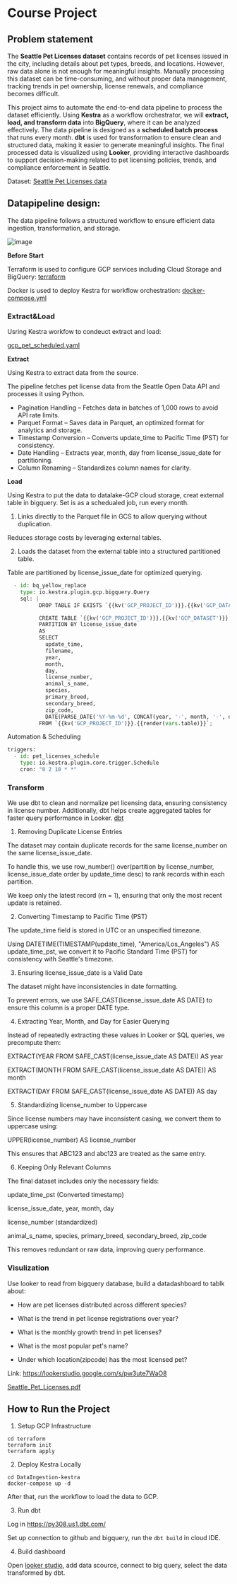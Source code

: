 
# Course Project

## Problem statement

The **Seattle Pet Licenses dataset** contains records of pet licenses issued in the city, including details about pet types, breeds, and locations. However, raw data alone is not enough for meaningful insights. Manually processing this dataset can be time-consuming, and without proper data management, tracking trends in pet ownership, license renewals, and compliance becomes difficult.

This project aims to automate the end-to-end data pipeline to process the dataset efficiently. Using **Kestra** as a workflow orchestrator, we will **extract, load, and transform data** into **BigQuery**, where it can be analyzed effectively. The data pipeline is designed as a **scheduled batch process** that runs every month. **dbt** is used for transformation to ensure clean and structured data, making it easier to generate meaningful insights. The final processed data is visualized using **Looker**, providing interactive dashboards to support decision-making related to pet licensing policies, trends, and compliance enforcement in Seattle.

Dataset: [Seattle Pet Licenses data](https://data.seattle.gov/City-Administration/Seattle-Pet-Licenses/jguv-t9rb/about_data)

## Datapipeline design:

The data pipeline follows a structured workflow to ensure efficient data ingestion, transformation, and storage.

![image](https://github.com/user-attachments/assets/4112d870-2f02-4b3d-9925-0861cff232aa)

**Before Start**

Terraform is used to configure GCP services including Cloud Storage and BigQuery: [terraform](https://github.com/yvt-ee/data-engineering-zoomcamp/tree/main/Project/terraform)

Docker is used to deploy Kestra for workflow orchestration: [docker-compose.yml](https://github.com/yvt-ee/data-engineering-zoomcamp/blob/main/Project/DataIngestion-kestra/docker-compose.yml)

### Extract&Load
Usring Kestra workfow to condeuct extract and load: 

[gcp_pet_scheduled.yaml](https://github.com/yvt-ee/data-engineering-zoomcamp/blob/main/Project/DataIngestion-kestra/gcp_pet_scheduled.yaml)

**Extract**

Using Kestra to extract data from the source.

The pipeline fetches pet license data from the Seattle Open Data API and processes it using Python.

- Pagination Handling – Fetches data in batches of 1,000 rows to avoid API rate limits.
- Parquet Format – Saves data in Parquet, an optimized format for analytics and storage.
- Timestamp Conversion – Converts update_time to Pacific Time (PST) for consistency.
- Date Handling – Extracts year, month, day from license_issue_date for partitioning.
- Column Renaming – Standardizes column names for clarity.

**Load**

Using Kestra to put the data to datalake-GCP cloud storage, creat external table in bigquery. Set is as a schedualed job, run every month. 

1. Links directly to the Parquet file in GCS to allow querying without duplication.
   
Reduces storage costs by leveraging external tables.

2. Loads the dataset from the external table into a structured partitioned table.
   
Table are partitioned by license_issue_date for optimized querying.

```python
  - id: bq_yellow_replace
    type: io.kestra.plugin.gcp.bigquery.Query
    sql: |
          DROP TABLE IF EXISTS `{{kv('GCP_PROJECT_ID')}}.{{kv('GCP_DATASET')}}.pet_licensesdata`;

          CREATE TABLE `{{kv('GCP_PROJECT_ID')}}.{{kv('GCP_DATASET')}}.pet_licensesdata`
          PARTITION BY license_issue_date
          AS
          SELECT
            update_time,
            filename,
            year,
            month,
            day,
            license_number,
            animal_s_name,
            species,
            primary_breed,
            secondary_breed,
            zip_code,
            DATE(PARSE_DATE('%Y-%m-%d', CONCAT(year, '-', month, '-', day))) AS license_issue_date
          FROM `{{kv('GCP_PROJECT_ID')}}.{{render(vars.table)}}`;
```
Automation & Scheduling
```python
triggers:
  - id: pet_licenses_schedule
    type: io.kestra.plugin.core.trigger.Schedule
    cron: "0 2 10 * *"
```

### Transform

We use dbt to clean and normalize pet licensing data, ensuring consistency in license number. Additionally, dbt helps create aggregated tables for faster query performance in Looker. [dbt](https://github.com/yvt-ee/data-engineering-zoomcamp/tree/main/Project/dbt)

1. Removing Duplicate License Entries
   
The dataset may contain duplicate records for the same license_number on the same license_issue_date.

To handle this, we use row_number() over(partition by license_number, license_issue_date order by update_time desc) to rank records within each partition.

We keep only the latest record (rn = 1), ensuring that only the most recent update is retained.

2. Converting Timestamp to Pacific Time (PST)
   
The update_time field is stored in UTC or an unspecified timezone.

Using DATETIME(TIMESTAMP(update_time), "America/Los_Angeles") AS update_time_pst, we convert it to Pacific Standard Time (PST) for consistency with Seattle's timezone.

3. Ensuring license_issue_date is a Valid Date
   
The dataset might have inconsistencies in date formatting.

To prevent errors, we use SAFE_CAST(license_issue_date AS DATE) to ensure this column is a proper DATE type.

4. Extracting Year, Month, and Day for Easier Querying
   
Instead of repeatedly extracting these values in Looker or SQL queries, we precompute them:

EXTRACT(YEAR FROM SAFE_CAST(license_issue_date AS DATE)) AS year

EXTRACT(MONTH FROM SAFE_CAST(license_issue_date AS DATE)) AS month

EXTRACT(DAY FROM SAFE_CAST(license_issue_date AS DATE)) AS day

5. Standardizing license_number to Uppercase
   
Since license numbers may have inconsistent casing, we convert them to uppercase using:

UPPER(license_number) AS license_number

This ensures that ABC123 and abc123 are treated as the same entry.

6. Keeping Only Relevant Columns
   
The final dataset includes only the necessary fields:

update_time_pst (Converted timestamp)

license_issue_date, year, month, day

license_number (standardized)

animal_s_name, species, primary_breed, secondary_breed, zip_code

This removes redundant or raw data, improving query performance.


### Visulization

Use looker to read from bigquery database, build a datadashboard to tablk about: 

- How are pet licenses distributed across different species? 

- What is the trend in pet license registrations over year?

- What is the monthly growth trend in pet licenses?

- What is the most popular pet's name?

- Under which location(zipcode) has the most licensed pet?

Link: https://lookerstudio.google.com/s/pw3ute7WaO8

[Seattle_Pet_Licenses.pdf](https://github.com/yvt-ee/data-engineering-zoomcamp/blob/main/Project/Seattle_Pet_Licenses.pdf)

## How to Run the Project

1. Setup GCP Infrastructure
```
cd terraform
terraform init
terraform apply
```

2. Deploy Kestra Locally
```
cd DataIngestion-kestra
docker-compose up -d
```
After that, run the workflow to load the data to GCP.

3. Run dbt
   
Log in https://py308.us1.dbt.com/

Set up connection to github and bigquery, run the ```dbt build``` in cloud IDE.

4. Build dashboard

Open [looker studio](https://lookerstudio.google.com/), add data scource, connect to big query, select the data transformed by dbt.

